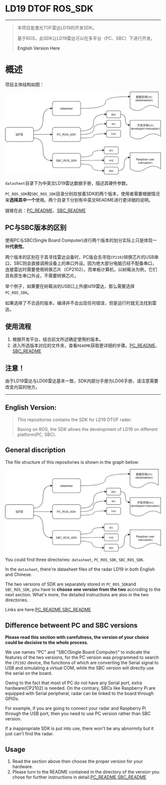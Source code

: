 # LD19 DTOF ROS_SDK

---

> 本项目是激光TOF雷达LD19的开发SDK。
>
> 基于ROS，此SDK让LD19雷达可以在多平台（PC、SBC）下进行开发。
>
> <a id="https://github.com/HuXioAn/ld19/blob/master/README.md#english-version">English Version Here</a>

# 概述

项目主体结构如图：

![文件结构图](./pic/文件结构.png)

`datasheet`目录下为中英文LD19雷达数据手册，描述其硬件参数。

`PC_ROS_SDK`和`SBC_ROS_SDK`目录分别存放着SDK的两个版本，使用者需要根据情况来**选择其中一个**使用。两个目录下分别有中英文README进行更详细的说明。

链接在此：[PC_README](./PC_ROS_SDK/README_cn.md)、[SBC_README](./SBC_ROS_SDK/README_cn.md)

## PC与SBC版本的区别

使用PC与SBC(Single Board Computer)进行两个版本的划分实际上只是体现一种**代表性**。

两个版本的区别在于其寻找雷达设备时，PC版会去寻找`CP2102`转换芯片的USB串口，SBC则会直接调用设备上的串口外设。因为绝大部分电脑已经不配备串口，连接雷达时需要使用转换芯片（CP2102）。而单板计算机，以树莓派为例，它们具有原生串口外设，不需要转换芯片。

举个例子，如果要在树莓派的USB口上外接ld19雷达，那么需要选择`PC_ROS_SDK`。

如果选择了不合适的版本，编译并不会出现任何错误，但是运行时就无法找到雷达。

## 使用流程

1. 根据开发平台，结合前文所述确定使用的版本。
2. 进入所选版本对应的文件夹，查看`README`获取更详细的步骤。[PC_README](./PC_ROS_SDK/README_cn.md)、[SBC_README](./SBC_ROS_SDK/README_cn.md)

## 注意！

由于LD19雷达与LD06雷达基本一致，SDK内部分手册为LD06手册，请注意需要改变内容的地方。

----

## English Version:

> This repositorise contains the SDK for LD19 DTOF radar.
>
> Basing on ROS, the SDK allows the development of LD19 on different platform(PC, SBC).

## General discription

The file structure of this repositories is shown in the graph below:

![file structure](./pic/文件结构.png)

You could find three directories: `datasheet`, `PC_ROS_SDK`, `SBC_ROS_SDK`.

In the `datasheet`, there're datasheet files of the radar LD19 in both English and Chinese.

The two versions of SDK are separately stored in `PC_ROS_SDK`and `SBC_ROS_SDK`, you have to **choose one version from the two** accroding to the next section. What's more, the detailed instructions are also in the two directories.

 Links are here:[PC_README](./PC_ROS_SDK/README_en.md),[SBC_README](./SBC_ROS_SDK/README_en.md)

## Difference betweent PC and SBC versions

**Please read this section with carefulness, the version of your choice could be decisive to the whole process.**

We use names "PC" and "SBC(Single Board Computer)" to indicate the features of the two versions, for the PC version was programmed to search the `CP2102` device, the functions of which are converting the Serial signal to USB and simulating a virtual COM, while the SBC version will directly use the serial on the board.

Owing to the fact that most of PC do not have any Serial port, extra hardware(CP2102) is needed. On the contrary, SBCs like Raspberry Pi are equipped with Serial peripheral,  radar can be linked to the board through GPIOs.

For example, if you are going to connect your radar and Raspberry Pi through the USB port, then you need to use PC version rather than SBC version. 

If a inappropriate SDK is put into use, there won't be any abnormity but it just can't find the radar.

## Usage

1. Read the section above then choose the proper version for your hardware.
2. Please turn to the README contained in the directory of the version you chose for further instructions in detail.[PC_README](./PC_ROS_SDK/README_en.md),[SBC_README](./SBC_ROS_SDK/README_en.md)

